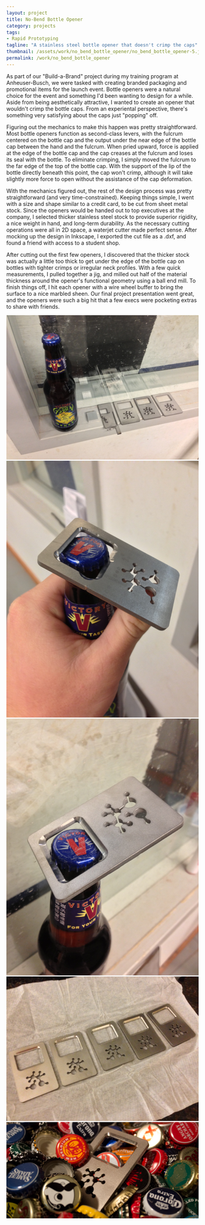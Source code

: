 ```yaml
---
layout: project
title: No-Bend Bottle Opener
category: projects
tags:
- Rapid Prototyping
tagline: "A stainless steel bottle opener that doesn't crimp the caps"
thumbnail: /assets/work/no_bend_bottle_opener/no_bend_bottle_opener-5.jpg
permalink: /work/no_bend_bottle_opener
---
```


As part of our "Build-a-Brand" project during my training program at Anheuser-Busch, we were tasked with creating branded packaging and promotional items for the launch event. Bottle openers were a natural choice for the event and something I'd been wanting to design for a while. Aside from being aesthetically attractive, I wanted to create an opener that wouldn't crimp the bottle caps. From an experiental perspective, there's something very satisfying about the caps just "popping" off.

Figuring out the mechanics to make this happen was pretty straightforward. Most bottle openers function as second-class levers, with the fulcrum centered on the bottle cap and the output under the near edge of the bottle cap between the hand and the fulcrum. When pried upward, force is applied at the edge of the bottle cap and the cap creases at the fulcrum and loses its seal with the bottle. To eliminate crimping, I simply moved the fulcrum to the far edge of the top of the bottle cap. With the support of the lip of the bottle directly beneath this point, the cap won't crimp, although it will take slightly more force to open without the assistance of the cap deformation.

With the mechanics figured out, the rest of the design process was pretty straightforward (and very time-constrained). Keeping things simple, I went with a size and shape similar to a credit card, to be cut from sheet metal stock. Since the openers would be handed out to top executives at the company, I selected thicker stainless steel stock to provide superior rigidity, a nice weight in hand, and long-term durability. As the necessary cutting operations were all in 2D space, a waterjet cutter made perfect sense. After mocking up the design in Inkscape, I exported the cut file as a .dxf, and found a friend with access to a student shop.

After cutting out the first few openers, I discovered that the thicker stock was actually a little too thick to get under the edge of the bottle cap on bottles with tighter crimps or irregular neck profiles. With a few quick measurements, I pulled together a jig, and milled out half of the material thickness around the opener's functional geometry using a ball end mill. To finish things off, I hit each opener with a wire wheel buffer to bring the surface to a nice marbled sheen. Our final project presentation went great, and the openers were such a big hit that a few execs were pocketing extras to share with friends.

![](/assets/work/no_bend_bottle_opener/no_bend_bottle_opener-1.jpg)
![](/assets/work/no_bend_bottle_opener/no_bend_bottle_opener-2.jpg)
![](/assets/work/no_bend_bottle_opener/no_bend_bottle_opener-3.jpg)
![](/assets/work/no_bend_bottle_opener/no_bend_bottle_opener-4.jpg)
![](/assets/work/no_bend_bottle_opener/no_bend_bottle_opener-5.jpg)